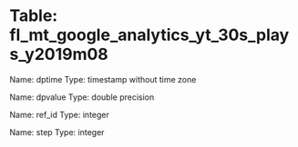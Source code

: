 Table: fl_mt_google_analytics_yt_30s_plays_y2019m08
===================================================

Name: dptime
Type: timestamp without time zone

Name: dpvalue
Type: double precision

Name: ref_id
Type: integer

Name: step
Type: integer

